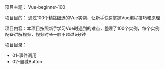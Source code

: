 
项目主题： Vue-beginner-100

项目目的： 通过100个精挑细选的Vue实例，让新手快速掌握Vue编程技巧和原理

项目内容：本项目按照新手学习Vue时遇到的难点，整理了100个实例，每个实例配备讲解视频，视频时长一般不超过5分钟

项目目录：

- 01-事件调用
- 02-自减Button


